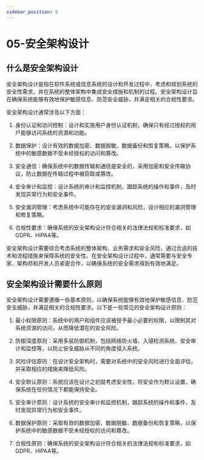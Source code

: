 ```yaml
---
sidebar_position: 6
---
```


# 05-安全架构设计

## 什么是安全架构设计

安全架构设计是指在软件系统或信息系统的设计和开发过程中，考虑和规划系统的安全性需求，并在系统的整体架构中集成安全措施和机制的过程。安全架构设计旨在确保系统能够有效地保护敏感信息、防范安全威胁，并满足相关的合规性要求。

安全架构设计通常涉及以下方面：

1. 身份认证和访问控制：设计和实施用户身份认证机制，确保只有经过授权的用户能够访问系统的资源和功能。

2. 数据保护：设计有效的数据加密、数据脱敏、数据备份和恢复策略，以保护系统中的敏感数据不受未经授权的访问和篡改。

3. 安全通信：确保系统中的数据传输和通信是安全的，采用加密和安全传输协议，防止数据在传输过程中被窃取或篡改。

4. 安全审计和监控：设计系统的审计和监控机制，跟踪系统的操作和事件，及时发现异常行为和安全事件。

5. 安全漏洞管理：考虑系统中可能存在的安全漏洞和风险，设计相应的漏洞管理和修复策略。

6. 合规性要求：确保系统的安全架构设计符合相关的法律法规和标准要求，如GDPR、HIPAA等。

安全架构设计需要综合考虑系统的整体架构、业务需求和安全风险，通过合适的技术和流程措施来保障系统的安全性。在安全架构设计过程中，通常需要与安全专家、架构师和开发人员紧密合作，以确保系统的安全需求得到有效地满足。

## 安全架构设计需要什么原则


安全架构设计需要遵循一些基本原则，以确保系统能够有效地保护敏感信息、防范安全威胁，并满足相关的合规性要求。以下是一些常见的安全架构设计原则：

1. 最小权限原则：系统中的用户和组件应该被授予最小必要的权限，以限制其对系统资源的访问，从而降低潜在的安全风险。

2. 防御深度原则：采用多层防御机制，包括网络防火墙、入侵检测系统、安全审计和监控等，以防止安全威胁从不同的角度侵入系统。

3. 风险评估原则：在设计安全架构时，需要对系统中的安全风险进行全面评估，并采取相应的措施来降低风险。

4. 安全默认原则：系统应该在设计之初就考虑安全性，将安全作为默认设置，确保系统在任何情况下都能保持安全。

5. 安全审计原则：设计系统的安全审计和监控机制，跟踪系统的操作和事件，及时发现异常行为和安全事件。

6. 数据保护原则：采取有效的数据加密、数据脱敏、数据备份和恢复策略，以保护系统中的敏感数据不受未经授权的访问和篡改。

7. 合规性原则：确保系统的安全架构设计符合相关的法律法规和标准要求，如GDPR、HIPAA等。





